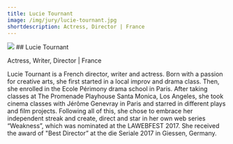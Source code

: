 ```yaml
---
title: Lucie Tournant
image: /img/jury/lucie-tournant.jpg
shortdescription: Actress, Director | France
---
```

<img src="/img/jury/lucie-tournant.jpg">
## Lucie Tournant

Actress, Writer, Director | France

Lucie Tournant is a French director, writer and actress. Born with a passion for creative arts, she first started in a local improv and drama class. Then, she enrolled in the Ecole Périmony drama school in Paris. After taking classes at The Promenade Playhouse Santa Monica, Los Angeles, she took cinema classes with Jérôme Genevray in Paris and starred in different plays and film projects. Following all of this, she chose to embrace her independent streak and create, direct and star in her own web series “Weakness”, which was nominated at the LAWEBFEST 2017. She received the award of "Best Director” at the die Seriale 2017 in Giessen, Germany.



